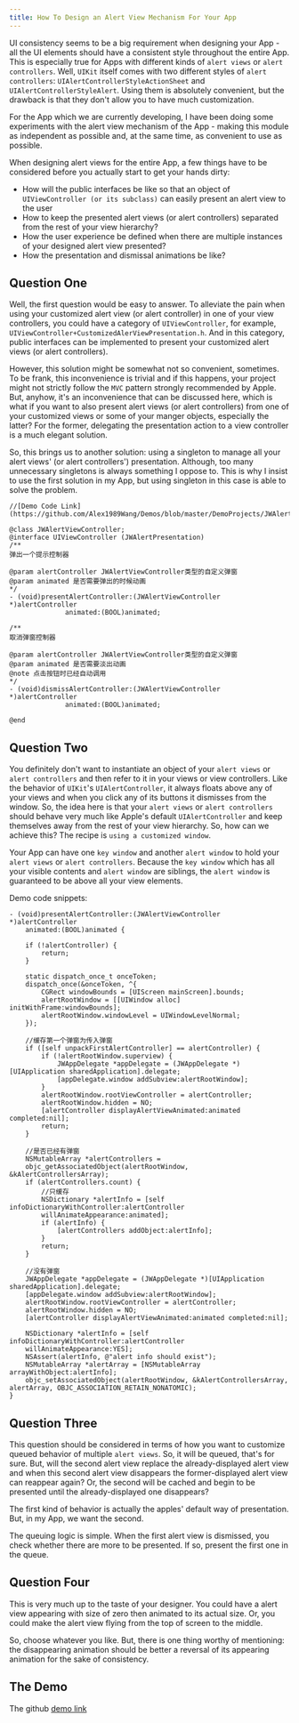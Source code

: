 ```yaml
---
title: How To Design an Alert View Mechanism For Your App
---
```


UI consistency seems to be a big requirement when designing your App - all the UI elements should have a consistent style throughout the entire App. This is especially true for Apps with different kinds of `alert views` or `alert controllers`. Well, `UIKit` itself comes with two different styles of `alert controllers`: `UIAlertControllerStyleActionSheet` and `UIAlertControllerStyleAlert`. Using them is absolutely convenient, but the drawback is that they don't allow you to have much customization. 

For the App which we are currently developing, I have been doing some experiments with the alert view mechanism of the App - making this module as independent as possible and, at the same time, as convenient to use as possible. 

When designing alert views for the entire App, a few things have to be considered before you actually start to get your hands dirty:

- How will the public interfaces be like so that an object of `UIViewController (or its subclass)` can easily present an alert view to the user
- How to keep the presented alert views (or alert controllers) separated from the rest of your view hierarchy?
- How the user experience be defined when there are multiple instances of your designed alert view presented?
- How the presentation and dismissal animations be like?

## Question One

Well, the first question would be easy to answer. To alleviate the pain when using your customized alert view (or alert controller) in one of your view controllers, you could have a category of `UIViewController`, for example, `UIViewController+CustomizedAlerViewPresentation.h`. And in this category, public interfaces can be implemented to present your customized alert views (or alert controllers). 

However, this solution might be somewhat not so convenient, sometimes. To be frank, this inconvenience is trivial and if this happens, your project might not strictly follow the `MVC` pattern strongly recommended by Apple. But, anyhow, it's an inconvenience that can be discussed here, which is what if you want to also present alert views (or alert controllers) from one of your customized views or some of your manger objects, especially the latter? For the former, delegating the presentation action to a view controller is a much elegant solution.

So, this brings us to another solution: using a singleton to manage all your alert views' (or alert controllers') presentation. Although, too many unnecessary singletons is always something I oppose to. This is why I insist to use the first solution in my App, but using singleton in this case is able to solve the problem. 

```
//[Demo Code Link](https://github.com/Alex1989Wang/Demos/blob/master/DemoProjects/JWAlertController/JWAlertController/Alert%20Module/Controllers/UIViewController%2BJWAlertPresentation.m)

@class JWAlertViewController;
@interface UIViewController (JWAlertPresentation)
/**
弹出一个提示控制器

@param alertController JWAlertViewController类型的自定义弹窗
@param animated 是否需要弹出的时候动画
*/
- (void)presentAlertController:(JWAlertViewController *)alertController
		      animated:(BOOL)animated;

/**
取消弹窗控制器

@param alertController JWAlertViewController类型的自定义弹窗
@param animated 是否需要淡出动画
@note 点击按钮时已经自动调用
*/
- (void)dismissAlertController:(JWAlertViewController *)alertController
 		      animated:(BOOL)animated;

@end
```

## Question Two

You definitely don't want to instantiate an object of your `alert views` or `alert controllers` and then refer to it in your views or view controllers. Like the behavior of `UIKit`'s `UIAlertController`, it always floats above any of your views and when you click any of its buttons it dismisses from the window. So, the idea here is that your `alert views` or `alert controllers` should behave very much like Apple's default `UIAlertController` and keep themselves away from the rest of your view hierarchy. So, how can we achieve this? The recipe is `using a customized window`. 

Your App can have one `key window` and another `alert window` to hold your `alert views` or `alert controllers`. Because the `key window` which has all your visible contents and `alert window` are siblings, the `alert window` is guaranteed to be above all your view elements. 

Demo code snippets:

```
- (void)presentAlertController:(JWAlertViewController *)alertController
	animated:(BOOL)animated {

	if (!alertController) {
		return;
	}

	static dispatch_once_t onceToken;
	dispatch_once(&onceToken, ^{
		CGRect windowBounds = [UIScreen mainScreen].bounds;
		alertRootWindow = [[UIWindow alloc] initWithFrame:windowBounds];
		alertRootWindow.windowLevel = UIWindowLevelNormal;
	});

	//缓存第一个弹窗为传入弹窗
	if ([self unpackFirstAlertController] == alertController) {
		if (!alertRootWindow.superview) {
			JWAppDelegate *appDelegate = (JWAppDelegate *)[UIApplication sharedApplication].delegate;
			[appDelegate.window addSubview:alertRootWindow];
		}
		alertRootWindow.rootViewController = alertController;
		alertRootWindow.hidden = NO;
		[alertController displayAlertViewAnimated:animated completed:nil];
		return;
	}

	//是否已经有弹窗
	NSMutableArray *alertControllers =
	objc_getAssociatedObject(alertRootWindow, &kAlertControllersArray);
	if (alertControllers.count) {
		//只缓存
		NSDictionary *alertInfo = [self infoDictionaryWithController:alertController
		willAnimateAppearance:animated];
		if (alertInfo) {
			[alertControllers addObject:alertInfo];
		}
		return;
	}

	//没有弹窗
	JWAppDelegate *appDelegate = (JWAppDelegate *)[UIApplication sharedApplication].delegate;
	[appDelegate.window addSubview:alertRootWindow];
	alertRootWindow.rootViewController = alertController;
	alertRootWindow.hidden = NO;
	[alertController displayAlertViewAnimated:animated completed:nil];

	NSDictionary *alertInfo = [self infoDictionaryWithController:alertController
	willAnimateAppearance:YES];
	NSAssert(alertInfo, @"alert info should exist");
	NSMutableArray *alertArray = [NSMutableArray arrayWithObject:alertInfo];
	objc_setAssociatedObject(alertRootWindow, &kAlertControllersArray, alertArray, OBJC_ASSOCIATION_RETAIN_NONATOMIC);
}
```
## Question Three

This question should be considered in terms of how you want to customize queued behavior of multiple `alert views`. So, it will be queued, that's for sure. But, will the second alert view replace the already-displayed alert view and when this second alert view disappears the former-displayed alert view can reappear again? Or, the second will be cached and begin to be presented until the already-displayed one disappears?

The first kind of behavior is actually the apples' default way of presentation. But, in my App, we want the second. 

The queuing logic is simple. When the first alert view is dismissed, you check whether there are more to be presented. If so, present the first one in the queue. 

## Question Four

This is very much up to the taste of your designer. You could have a alert view appearing with size of zero then animated to its actual size. Or, you could make the alert view flying from the top of screen to the middle. 

So, choose whatever you like. But, there is one thing worthy of mentioning: the disappearing animation should be better a reversal of its appearing animation for the sake of consistency. 

## The Demo

The github [demo link](https://github.com/Alex1989Wang/Demos/tree/master/DemoProjects/JWAlertController)
